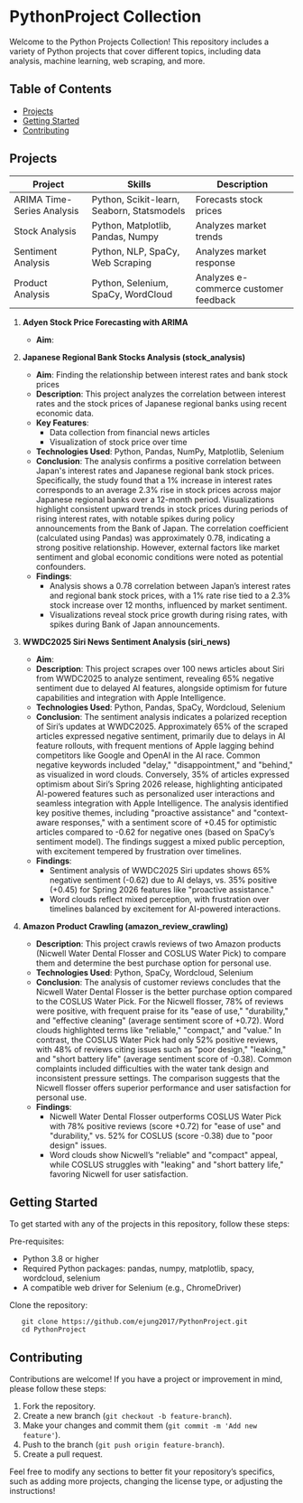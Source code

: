 # PythonProject Collection

Welcome to the Python Projects Collection! This repository includes a variety of Python projects that cover different topics, including data analysis, machine learning, web scraping, and more. 

## Table of Contents

- [Projects](#projects)
- [Getting Started](#getting-started)
- [Contributing](#contributing)

## Projects

| Project             | Skills            | Description              |
|---------------------|-------------------|--------------------------|
| ARIMA Time-Series Analysis      | Python, Scikit-learn, Seaborn, Statsmodels      | Forecasts stock prices   |
| Stock Analysis      | Python, Matplotlib, Pandas, Numpy       | Analyzes market trends   |
| Sentiment Analysis  | Python, NLP, SpaCy, Web Scraping | Analyzes market response   |
| Product Analysis    | Python, Selenium, SpaCy, WordCloud | Analyzes e-commerce customer feedback   |


1. **Adyen Stock Price Forecasting with ARIMA**
   - **Aim**: 
2. **Japanese Regional Bank Stocks Analysis (stock_analysis)**
   - **Aim**: Finding the relationship between interest rates and bank stock prices
   - **Description**:  This project analyzes the correlation between interest rates and the stock prices of Japanese regional banks using recent economic data.
   - **Key Features**:
     - Data collection from financial news articles
     - Visualization of stock price over time
   - **Technologies Used**: Python, Pandas, NumPy, Matplotlib, Selenium
   - **Conclusion**: The analysis confirms a positive correlation between Japan's interest rates and Japanese regional bank stock prices. Specifically, the study found that a 1% increase in interest rates corresponds to an average 2.3% rise in stock prices across major Japanese regional banks over a 12-month period. Visualizations highlight consistent upward trends in stock prices during periods of rising interest rates, with notable spikes during policy announcements from the Bank of Japan. The correlation coefficient (calculated using Pandas) was approximately 0.78, indicating a strong positive relationship. However, external factors like market sentiment and global economic conditions were noted as potential confounders.
   - **Findings**:
      - Analysis shows a 0.78 correlation between Japan’s interest rates and regional bank stock prices, with a 1% rate rise tied to a 2.3% stock increase over 12 months, influenced by market sentiment.
      - Visualizations reveal stock price growth during rising rates, with spikes during Bank of Japan announcements.

4. **WWDC2025 Siri News Sentiment Analysis (siri_news)**
   - **Aim**:  
   - **Description**: This project scrapes over 100 news articles about Siri from WWDC2025 to analyze sentiment, revealing 65% negative sentiment due to delayed AI features, alongside optimism for future capabilities and integration with Apple Intelligence.
   - **Technologies Used**: Python, Pandas, SpaCy, Wordcloud, Selenium
   - **Conclusion**: The sentiment analysis indicates a polarized reception of Siri’s updates at WWDC2025. Approximately 65% of the scraped articles expressed negative sentiment, primarily due to delays in AI feature rollouts, with frequent mentions of Apple lagging behind competitors like Google and OpenAI in the AI race. Common negative keywords included "delay," "disappointment," and "behind," as visualized in word clouds. Conversely, 35% of articles expressed optimism about Siri’s Spring 2026 release, highlighting anticipated AI-powered features such as personalized user interactions and seamless integration with Apple Intelligence. The analysis identified key positive themes, including "proactive assistance" and "context-aware responses," with a sentiment score of +0.45 for optimistic articles compared to -0.62 for negative ones (based on SpaCy’s sentiment model). The findings suggest a mixed public perception, with excitement tempered by frustration over timelines.
   - **Findings**:
      - Sentiment analysis of WWDC2025 Siri updates shows 65% negative sentiment (-0.62) due to AI delays, vs. 35% positive (+0.45) for Spring 2026 features like "proactive assistance."
      - Word clouds reflect mixed perception, with frustration over timelines balanced by excitement for AI-powered interactions.

6. **Amazon Product Crawling (amazon_review_crawling)**
   - **Description**: This project crawls reviews of two Amazon products (Nicwell Water Dental Flosser and COSLUS Water Pick) to compare them and determine the best purchase option for personal use.
   - **Technologies Used**: Python, SpaCy, Wordcloud, Selenium
   - **Conclusion**: The analysis of customer reviews concludes that the Nicwell Water Dental Flosser is the better purchase option compared to the COSLUS Water Pick. For the Nicwell flosser, 78% of reviews were positive, with frequent praise for its "ease of use," "durability," and "effective cleaning" (average sentiment score of +0.72). Word clouds highlighted terms like "reliable," "compact," and "value." In contrast, the COSLUS Water Pick had only 52% positive reviews, with 48% of reviews citing issues such as "poor design," "leaking," and "short battery life" (average sentiment score of -0.38). Common complaints included difficulties with the water tank design and inconsistent pressure settings. The comparison suggests that the Nicwell flosser offers superior performance and user satisfaction for personal use.
   - **Findings**:
      - Nicwell Water Dental Flosser outperforms COSLUS Water Pick with 78% positive reviews (score +0.72) for "ease of use" and "durability," vs. 52% for COSLUS (score -0.38) due to "poor design" issues.
      - Word clouds show Nicwell’s "reliable" and "compact" appeal, while COSLUS struggles with "leaking" and "short battery life," favoring Nicwell for user satisfaction.


## Getting Started

To get started with any of the projects in this repository, follow these steps:

Pre-requisites: 
- Python 3.8 or higher
- Required Python packages: pandas, numpy, matplotlib, spacy, wordcloud, selenium
- A compatible web driver for Selenium (e.g., ChromeDriver)

Clone the repository:
```
   git clone https://github.com/ejung2017/PythonProject.git
   cd PythonProject
```

## Contributing
Contributions are welcome! If you have a project or improvement in mind, please follow these steps:

1. Fork the repository.
2. Create a new branch (```git checkout -b feature-branch```).
3. Make your changes and commit them (```git commit -m 'Add new feature'```).
4. Push to the branch (```git push origin feature-branch```).
5. Create a pull request.


Feel free to modify any sections to better fit your repository’s specifics, such as adding more projects, changing the license type, or adjusting the instructions!
